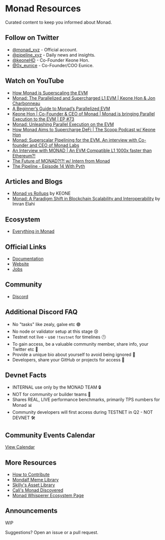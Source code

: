 # Monad Resources

Curated content to keep you informed about Monad.


## Follow on Twitter
- [@monad_xyz](https://twitter.com/monad_xyz) - Official account.
- [@pipeline_xyz](https://twitter.com/pipeline_xyz) - Daily news and insights.
- [@keoneHD](https://twitter.com/keoneHD) - Co-Founder Keone Hon.
- [@0x_eunice](https://twitter.com/0x_eunice) - Co-Founder/COO Eunice.

## Watch on YouTube
- [How Monad is Superscaling the EVM](https://www.youtube.com/watch?v=Gj6ct-PBrN4)
- [Monad: The Parallelized and Supercharged L1 EVM | Keone Hon & Jon Charbonneau](https://www.youtube.com/watch?v=42thc9u-70k)
- [A Beginner’s Guide to Monad’s Parallelized EVM](https://www.youtube.com/watch?v=sbcc9OuZgPc)
- [Keone Hon | Co-Founder & CEO of Monad | Monad is bringing Parallel Execution to the EVM | EP #73](https://www.youtube.com/watch?v=bBNH7AalvUA)
- [Monad: Unleashing Parallel Execution on the EVM](https://www.youtube.com/watch?v=HdTg7d5OtkA)
- [How Monad Aims to Supercharge DeFi | The Scoop Podcast w/ Keone Hon](https://www.youtube.com/watch?v=Sdxslcv1g9o)
- [Monad: Superscalar Pipelining for the EVM. An interview with Co-founder and CEO of Monad Labs](https://www.youtube.com/watch?v=uVR0alshmt4)
- [An Interview with MONAD | An EVM Compatible L1 1000x faster than Ethereum?!](https://www.youtube.com/watch?v=wMENw8D5iMU)
- [The Future of MONAD?!?! w/ Intern from Monad](https://www.youtube.com/watch?v=ZojEcUnrfp0)
- [The Pipeline - Episode 14 With Pyth](https://www.youtube.com/watch?v=UmznS8RrLPE)

## Articles and Blogs

- [Monad vs Rollups](https://monadlabs.substack.com/p/monad-vs-rollups) by KEONE
- [Monad: A Paradigm Shift in Blockchain Scalability and Interoperability](https://medium.com/@imranelahi/monad-a-paradigm-shift-in-blockchain-scalability-and-interoperability-38c12c841a32) by Imran Elahi

## Ecosystem
- [Everything in Monad](https://docs.google.com/spreadsheets/d/1BkBAHhwbHMK7spTrBa9kmgWeBqKPJOTR6Ebl6eENOwQ/edit#gid=0)

## Official Links
- [Documentation](https://docs.monad.xyz/)
- [Website](https://www.monad.xyz/)
- [Jobs](https://www.monadlabs.xyz/opportunities)

## Community
- [Discord](https://discord.com/invite/monad)

## Additional Discord FAQ
- No "tasks" like zealy, galxe etc 🟣
- No node or validator setup at this stage 😢
- Testnet not live - use `!testnet` for timelines 🕒
- To gain access, be a valuable community member, share info, your Twitter etc 🌟
- Provide a unique bio about yourself to avoid being ignored 🚫
- Developers, share your GitHub or projects for access 🔵

## Devnet Facts
- INTERNAL use only by the MONAD TEAM 🔒
- NOT for community or builder teams 🚫
- Shares REAL, LIVE performance benchmarks, primarily TPS numbers for Monad 📊
- Community developers will first access during TESTNET in Q2 - NOT DEVNET 🛠

## Community Events Calendar
[View Calendar](https://sumptuous-ounce-552.notion.site/c449c46c4bb141d6a56f473739097c54?v=0bb9b69f35c3413c89c67c01ffbea527)

## More Resources
- [How to Contribute](https://monad-xyz.notion.site/How-to-Contribute-3c31c176d59845eabc4a6dfbf3435863)
- [Mondalf Meme Library](https://monadmemelibrary.notion.site/monadmemelibrary/bcb827d7421946d193761264678a9e09?v=e9e98b2f082a43118f8fec3e23327241)
- [Skilly's Asset Library](https://skilly.notion.site/Monad-Media-Kit-0554df533a10449d8dbbf960fd0c52a7)
- [Cali's Monad Discovered](https://cal1nads.notion.site/cal1nads/69f4c975d8dc4d25bed1e21570ddf816?v=db846cc43d9c4dacb40d22fae5e62627)
- [Monad Whisperer Ecosystem Page](https://monadwhisper.xyz/ecosystem.html)

## Announcements
  WIP

Suggestions? Open an issue or a pull request.
